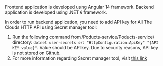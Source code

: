 Frontend application is developed using Angular 14 framework.
Backend application is developed using .NET 6 framework.

In order to run backend application, you need to add API key for All The Clouds HTTP API using Secret manager tool:
<ol>
  <li>Run the following command from /Poducts-service/Poducts-service/ directory: <code>dotnet user-secrets set "HttpConfiguration:ApiKey" "{API KEY value}"</code>. Value should be API key. Due to security reasons, API key is not stored on Github.</li>
  <li>For more information regarding Secret manager tool, visit <a href="https://learn.microsoft.com/en-us/aspnet/core/security/app-secrets?view=aspnetcore-6.0&tabs=windows#set-a-secret">this link</a>
</ol>
